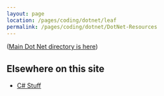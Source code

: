 ```yaml
---
layout: page
location: /pages/coding/dotnet/leaf
permalink: /pages/coding/dotnet/DotNet-Resources
---
```


([Main Dot Net directory is here](/pages/coding/Dot-Net))

## Elsewhere on this site

- [C# Stuff](/pages/coding/lang/oo/C-Sharp)

